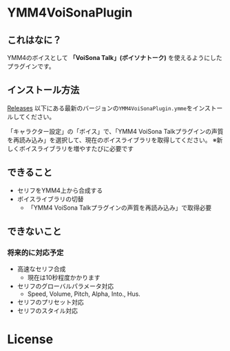 # YMM4VoiSonaPlugin

## これはなに？

YMM4のボイスとして **「VoiSona Talk」(ボイソナトーク)** を使えるようにしたプラグインです。

## インストール方法

[Releases](https://github.com/InuInu2022/YMM4VoiSonaPlugin/releases) 以下にある最新のバージョンの`YMM4VoiSonaPlugin.ymme`をインストールしてください。

「キャラクター設定」の「ボイス」で、「YMM4 VoiSona Talkプラグインの声質を再読み込み」を選択して、現在のボイスライブラリを取得してください。
※新しくボイスライブラリを増やすたびに必要です

## できること

- セリフをYMM4上から合成する
- ボイスライブラリの切替
  - 「YMM4 VoiSona Talkプラグインの声質を再読み込み」で取得必要

## できないこと

### 将来的に対応予定

- 高速なセリフ合成
  - 現在は10秒程度かかります
- セリフのグローバルパラメータ対応
  - Speed, Volume, Pitch, Alpha, Into., Hus.
- セリフのプリセット対応
- セリフのスタイル対応

# License